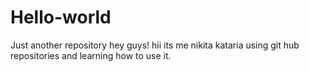 # Hello-world
Just another repository
hey guys!
hii its me nikita kataria using git hub repositories and learning how to use it.
